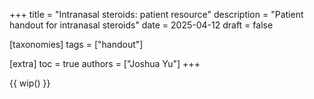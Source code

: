 +++
title = "Intranasal steroids: patient resource"
description = "Patient handout for intranasal steroids"
date = 2025-04-12
draft = false

[taxonomies]
tags = ["handout"]

[extra]
toc = true
authors = ["Joshua Yu"]
+++

{{ wip() }}

<style>
@media print {
  /* Hide navigation, footers, and other unnecessary elements */
  header, nav, footer, .sidebar { display: none; }

  /* Ensure proper page breaks */
  h2, h3, h4 { page-break-after: avoid; }
}
</style>
